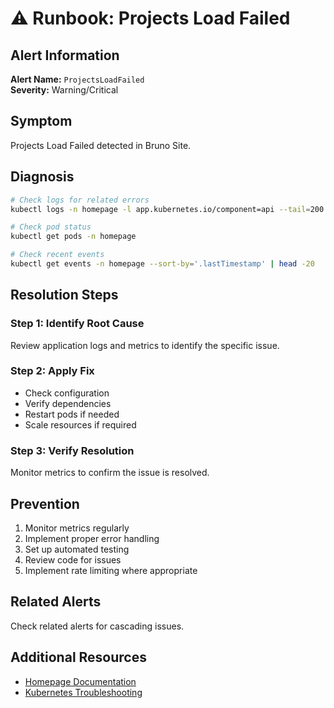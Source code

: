 # ⚠️ Runbook: Projects Load Failed

## Alert Information
**Alert Name:** `ProjectsLoadFailed`  
**Severity:** Warning/Critical  

## Symptom
Projects Load Failed detected in Bruno Site.

## Diagnosis
```bash
# Check logs for related errors
kubectl logs -n homepage -l app.kubernetes.io/component=api --tail=200 | grep -i "projects"

# Check pod status
kubectl get pods -n homepage

# Check recent events
kubectl get events -n homepage --sort-by='.lastTimestamp' | head -20
```

## Resolution Steps

### Step 1: Identify Root Cause
Review application logs and metrics to identify the specific issue.

### Step 2: Apply Fix
- Check configuration
- Verify dependencies
- Restart pods if needed
- Scale resources if required

### Step 3: Verify Resolution
Monitor metrics to confirm the issue is resolved.

## Prevention
1. Monitor metrics regularly
2. Implement proper error handling
3. Set up automated testing
4. Review code for issues
5. Implement rate limiting where appropriate

## Related Alerts
Check related alerts for cascading issues.

## Additional Resources
- [Homepage Documentation](../../../flux/clusters/homelab/infrastructure/homepage/README.md)
- [Kubernetes Troubleshooting](https://kubernetes.io/docs/tasks/debug/)

